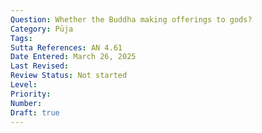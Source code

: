 ```yaml
---
Question: Whether the Buddha making offerings to gods?
Category: Pūja
Tags:
Sutta References: AN 4.61
Date Entered: March 26, 2025
Last Revised:
Review Status: Not started
Level: 
Priority: 
Number: 
Draft: true
---
```

